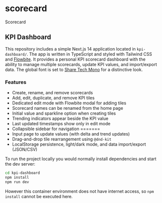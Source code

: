 # scorecard
Scorecard

## KPI Dashboard

This repository includes a simple Next.js 14 application located in `kpi-dashboard/`. The app is written in TypeScript and styled with Tailwind CSS and [Flowbite](https://flowbite.com/). It provides a personal KPI scorecard dashboard with the ability to manage multiple scorecards, update KPI values, and import/export data. The global font is set to [Share Tech Mono](https://fonts.google.com/specimen/Share+Tech+Mono) for a distinctive look.

### Features
- Create, rename, and remove scorecards
- Add, edit, duplicate, and remove KPI tiles
- Dedicated edit mode with Flowbite modal for adding tiles
- Scorecard names can be renamed from the home page
- Initial value and sparkline option when creating tiles
- Trending indicators appear beside the KPI value
- Last updated timestamps show only in edit mode
- Collapsible sidebar for navigation
=======
- Input page to update values (with delta and trend updates)
- Drag-and-drop tile rearrangement using `@dnd-kit`
- LocalStorage persistence, light/dark mode, and data import/export (JSON/CSV)

To run the project locally you would normally install dependencies and start the dev server:

```bash
cd kpi-dashboard
npm install
npm run dev
```

However this container environment does not have internet access, so `npm install` cannot be executed here.
